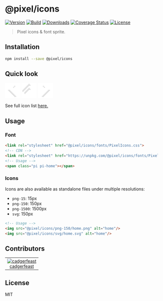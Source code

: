 # @pixel/icons

[![Version](https://badge.fury.io/js/%40pixel%2Ficons.svg)](https://www.npmjs.com/package/@pixel/icons)
[![Build](https://travis-ci.org/cadgerfeast/pixel-icons.svg?branch=master)](https://travis-ci.org/cadgerfeast/pixel-icons)
[![Downloads](https://img.shields.io/npm/dt/@pixel/icons.svg)](https://www.npmjs.com/package/@pixel/icons)
[![Coverage Status](https://coveralls.io/repos/github/cadgerfeast/pixel-icons/badge.svg?branch=master)](https://coveralls.io/github/cadgerfeast/pixel-icons?branch=master)
[![License](https://img.shields.io/npm/l/@pixel/icons.svg)](https://github.com/cadgerfeast/pixel-icons/blob/master/LICENSE)

> Pixel icons & font sprite.

## Installation

``` bash
npm install --save @pixel/icons
```

## Quick look

<img src="./png-1500/chevron-left.png" style="width: 50px"/>
<img src="./png-1500/home.png" style="width: 50px"/>
<img src="./png-1500/chevron-right.png" style="width: 50px"/>

See full icon list [here.](./ICONS.md "Full icon list")

## Usage

### Font

``` html
<link rel="stylesheet" href="@pixel/icons/fonts/PixelIcons.css">
<!-- CDN -->
<link rel="stylesheet" href="https://unpkg.com/@pixel/icons/fonts/PixelIcons.css">
<!-- Usage -->
<span class="pi pi-home"></span>
```

### Icons

Icons are also available as standalone files under multiple resolutions:

* `png-15`: 15px
* `png-150`: 150px
* `png-1500`: 1500px
* `svg`: 150px

``` html
<!-- Usage -->
<img src="@pixel/icons/png-150/home.png" alt="home"/>
<img src="@pixel/icons/svg/home.svg" alt="home"/>
```

## Contributors

<table>
  <tbody>
    <tr>
      <td align="center">
        <a href="https://github.com/cadgerfeast">
          <img src="https://github.com/cadgerfeast.png?size=100" alt="cadgerfeast" width="100px">
          <br/>
          <span>cadgerfeast</span>
        </a>
      </td>
    </tr>
  </tbody>
</table>

## License

MIT
